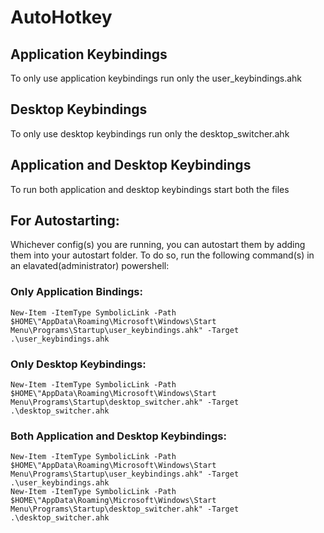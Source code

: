 # AutoHotkey

## Application Keybindings
To only use application keybindings run only the user_keybindings.ahk

## Desktop Keybindings
To only use desktop keybindings run only the desktop_switcher.ahk

## Application and Desktop Keybindings
To run both application and desktop keybindings start both the files

## For Autostarting: 
Whichever config(s) you are running, you can autostart them by adding them into your autostart folder.
To do so, run the following command(s) in an elavated(administrator) powershell: 

### Only Application Bindings:
```
New-Item -ItemType SymbolicLink -Path $HOME\"AppData\Roaming\Microsoft\Windows\Start Menu\Programs\Startup\user_keybindings.ahk" -Target .\user_keybindings.ahk
```
### Only Desktop Keybindings: 
```
New-Item -ItemType SymbolicLink -Path $HOME\"AppData\Roaming\Microsoft\Windows\Start Menu\Programs\Startup\desktop_switcher.ahk" -Target .\desktop_switcher.ahk
```
### Both Application and Desktop Keybindings:

```
New-Item -ItemType SymbolicLink -Path $HOME\"AppData\Roaming\Microsoft\Windows\Start Menu\Programs\Startup\user_keybindings.ahk" -Target .\user_keybindings.ahk
New-Item -ItemType SymbolicLink -Path $HOME\"AppData\Roaming\Microsoft\Windows\Start Menu\Programs\Startup\desktop_switcher.ahk" -Target .\desktop_switcher.ahk
```